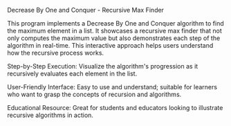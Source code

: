 Decrease By One and Conquer - Recursive Max Finder

This program implements a Decrease By One and Conquer algorithm to find the maximum element in a list. It showcases a recursive max finder that not only computes the maximum value but also demonstrates each step of the algorithm in real-time. This interactive approach helps users understand how the recursive process works.


Step-by-Step Execution: Visualize the algorithm's progression as it recursively evaluates each element in the list.

User-Friendly Interface: Easy to use and understand; suitable for learners who want to grasp the concepts of recursion and algorithms.

Educational Resource: Great for students and educators looking to illustrate recursive algorithms in action.
